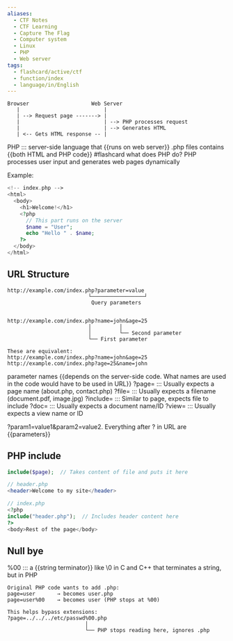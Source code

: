 ```yaml
---
aliases:
  - CTF Notes
  - CTF Learning
  - Capture The Flag
  - Computer system
  - Linux
  - PHP
  - Web server
tags:
  - flashcard/active/ctf
  - function/index
  - language/in/English
---
```


```
Browser                    Web Server
   |                           |
   | --> Request page -------> |
   |                           | --> PHP processes request
   |                           | --> Generates HTML
   | <-- Gets HTML response -- |
```

PHP ::: server-side language that {{runs on web server}} <!--SR:!2000-01-01,1,250!2024-12-02,1,230-->
.php files contains {{both HTML and PHP code}}
#flashcard what does PHP do?
PHP processes user input and generates web pages dynamically

Example:

```php 
<!-- index.php -->
<html>
  <body>
    <h1>Welcome!</h1>
    <?php
      // This part runs on the server
      $name = "User";
      echo "Hello " . $name;
    ?>
  </body>
</html>
```

## URL Structure
```
http://example.com/index.php?parameter=value
                          └─────────────────┘
                           Query parameters


http://example.com/index.php?name=john&age=25
                          │         │
                          │         └── Second parameter
                          └── First parameter

These are equivalent:
http://example.com/index.php?name=john&age=25
http://example.com/index.php?age=25&name=john
```
parameter names {{depends on the server-side code. What names are used in the code would have to be used in URL}}
?page=     :::  Usually expects a page name (about.php, contact.php)
?file=     :::  Usually expects a filename (document.pdf, image.jpg)
?include=  :::  Similar to page, expects file to include <!--SR:!2024-12-02,1,230!2000-01-01,1,250-->
?doc=      :::  Usually expects a document name/ID <!--SR:!2000-01-01,1,250!2024-12-02,1,230-->
?view=     :::  Usually expects a view name or ID


?param1=value1&param2=value2. Everything after ? in URL are {{parameters}} <!--SR:!2024-12-02,1,230-->

## PHP include

```php
include($page);  // Takes content of file and puts it here

// header.php
<header>Welcome to my site</header>

// index.php
<?php
include("header.php");  // Includes header content here
?>
<body>Rest of the page</body>
```

## Null bye 
%00 ::: a {{string terminator}} like \0 in C and C++ that terminates a string, but in PHP <!--SR:!2024-12-02,1,230!2000-01-01,1,250-->


```
Original PHP code wants to add .php:
page=user       → becomes user.php
page=user%00    → becomes user (PHP stops at %00)

This helps bypass extensions:
?page=../../../etc/passwd%00.php
                         │
                         └── PHP stops reading here, ignores .php
```                         

